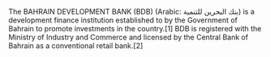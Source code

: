 The BAHRAIN DEVELOPMENT BANK (BDB) (Arabic: بنك البحرين للتنمية) is a development finance institution established to by the Government of Bahrain to promote investments in the country.[1] BDB is registered with the Ministry of Industry and Commerce and licensed by the Central Bank of Bahrain as a conventional retail bank.[2]
